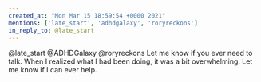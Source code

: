 ```yaml
---
created_at: "Mon Mar 15 18:59:54 +0000 2021"
mentions: ['late_start', 'adhdgalaxy', 'roryreckons']
in_reply_to: @late_start
---
```


@late_start @ADHDGalaxy @roryreckons Let me know if you ever need to talk. When I realized what I had been doing, it was a bit overwhelming. Let me know if I can ever help.
